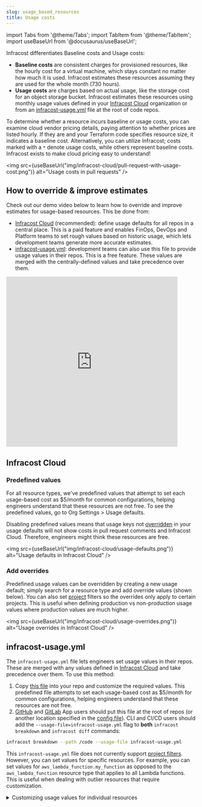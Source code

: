 ```yaml
---
slug: usage_based_resources
title: Usage costs
---
```


import Tabs from '@theme/Tabs';
import TabItem from '@theme/TabItem';
import useBaseUrl from '@docusaurus/useBaseUrl';

Infracost differentiates Baseline costs and Usage costs:
- **Baseline costs** are consistent charges for provisioned resources, like the hourly cost for a virtual machine, which stays constant no matter how much it is used. Infracost estimates these resources assuming they are used for the whole month (730 hours).
- **Usage costs** are charges based on actual usage, like the storage cost for an object storage bucket. Infracost estimates these resources using monthly usage values defined in your [Infracost Cloud](#infracost-cloud) organization or from an [infracost-usage.yml](#infracost-usageyml) file at the root of code repos. 

To determine whether a resource incurs baseline or usage costs, you can examine cloud vendor pricing details, paying attention to whether prices are listed hourly. If they are and your Terraform code specifies resource size, it indicates a baseline cost. Alternatively, you can utilize Infracost; costs marked with a `*` denote usage costs, while others represent baseline costs. Infracost exists to make cloud pricing easy to understand!

<img src={useBaseUrl("img/infracost-cloud/pull-request-with-usage-cost.png")} alt="Usage costs in pull requests" />

## How to override & improve estimates

Check out our demo video below to learn how to override and improve estimates for usage-based resources. This be done from:
- [Infracost Cloud](#infracost-cloud) (recommended): define usage defaults for all repos in a central place. This is a paid feature and enables FinOps, DevOps and Platform teams to set rough values based on historic usage, which lets development teams generate more accurate estimates.
- [infracost-usage.yml](#infracost-usageyml): development teams can also use this file to provide usage values in their repos. This is a free feature. These values are merged with the centrally-defined values and take precedence over them.

<iframe width="90%" height="450" src="https://www.youtube.com/embed/dZxO4XUq7UE" title="Demo of usage costs feature" frameBorder={0} allow="accelerometer; autoplay; clipboard-write; encrypted-media; gyroscope; picture-in-picture" allowFullScreen={true}></iframe>

## Infracost Cloud

### Predefined values

For all resource types, we've predefined values that attempt to set each usage-based cost as $5/month for common configurations, helping engineers understand that these resources are not free. To see the predefined values, go to Org Settings > Usage defaults.

Disabling predefined values means that usage keys not [overridden](#add-overrides) in your usage defaults will not show costs in pull request comments and Infracost Cloud. Therefore, engineers might think these resources are free.

<img src={useBaseUrl("img/infracost-cloud/usage-defaults.png")} alt="Usage defaults in Infracost Cloud" />

### Add overrides

Predefined usage values can be overridden by creating a new usage default; simply search for a resource type and add override values (shown below). You can also set [project](/docs/infracost_cloud/key_concepts/#projects) filters so the overrides only apply to certain projects. This is useful when defining production vs non-production usage values where production values are much higher.

<img src={useBaseUrl("img/infracost-cloud/usage-overrides.png")} alt="Usage overrides in Infracost Cloud" />

## infracost-usage.yml

The `infracost-usage.yml` file lets engineers set usage values in their repos. These are merged with any values defined in [Infracost Cloud](#infracost-cloud) and take precedence over them. To use this method:

1. Copy [this file](https://github.com/infracost/infracost/blob/master/infracost-usage-defaults.small.yml) into your repo and customize the required values. This predefined file attempts to set each usage-based cost as $5/month for common configurations, helping engineers understand that these resources are not free.
2. [GitHub](/docs/integrations/github_app/) and [GitLab](/docs/integrations/gitlab_app/) App users should put this file at the root of repos (or another location specified in the [config file](/docs/features/config_file/)). CLI and CI/CD users should add the `--usage-file=infracost-usage.yml` flag to **both** `infracost breakdown` and `infracost diff` commands:

  ```sh
  infracost breakdown --path /code --usage-file infracost-usage.yml
  ```

This `infracost-usage.yml` file does not currently support [project filters](/docs/features/usage_based_resources/#add-overrides). However, you can set values for specific resources. For example, you can set values for `aws_lambda_function.my_function` as opposed to the `aws_lambda_function` resource type that applies to all Lambda functions. This is useful when dealing with outlier resources that require customization.

<details><summary>Customizing usage values for individual resources</summary>

The following `infracost-usage.yml` file demonstrates how values for individual resources can be customized:
```yml
version: 0.1
# Defaults applied to all resources of this type
resource_type_default_usage:
  aws_dynamodb_table:
    storage_gb: 1000 # Set in all DynamoDB table resources

# Values applied to individual resources
resource_usage:
  aws_dynamodb_table.my_table:
    monthly_write_request_units: 200 # Merged with default that defines storage_gb, so both attributes are set for this resource

  aws_dynamodb_table.my_other_table:
    storage_gb: 50 # Overrides the default

  # Use the full path of the resource for modules (same value that Infracost outputs in the Name column)
  module.my_module.aws_dynamodb_table.my_table:
    storage_gb: 1000
```

#### Resource arrays/maps

The wildcard character `[*]` can be used for resource arrays (resources with [`count` meta-argument](https://www.terraform.io/docs/language/meta-arguments/count.html)) and resource maps (resources with [`for_each` meta-argument](https://www.terraform.io/docs/language/meta-arguments/for_each.html)), such as AWS CloudWatch Log Groups. Infracost will apply the usage values individually to each element of the array/map (they all get the same values). If both an array element such as `this[0]` (or map element such as `this["foo"]`) and `[*]` are specified for a resource, only the array/map element's usage will be applied to that resource. This enables you to define default values using `[*]` and override specific elements using their index or key.

<Tabs
  defaultValue="using-array-wildcard"
  values={[
    {label: 'Using array or map wildcard', value: 'using-array-wildcard'},
    {label: 'Array without wildcard', value: 'array-without-wildcard'},
    {label: 'Map without wildcard', value: 'map-without-wildcard'}
  ]}>
  <TabItem value="using-array-wildcard">

  ```yml
  version: 0.1
  resource_usage:
    aws_cloudwatch_log_group.my_group[*]:
      storage_gb: 1000
      monthly_data_ingested_gb: 1000
      monthly_data_scanned_gb: 200
    mod.my_module[*].aws_cloudwatch_log_group.my_group[*]:
      storage_gb: 1000
      monthly_data_ingested_gb: 1000
      monthly_data_scanned_gb: 200
  ```
  </TabItem>
  <TabItem value="array-without-wildcard">

  ```yml
  version: 0.1
  resource_usage:  
    aws_cloudwatch_log_group.my_group[0]:
      storage_gb: 1000
      monthly_data_ingested_gb: 1000
      monthly_data_scanned_gb: 200

    aws_cloudwatch_log_group.my_group[1]:
      storage_gb: 1000
      monthly_data_ingested_gb: 1000
      monthly_data_scanned_gb: 200

    aws_cloudwatch_log_group.my_group[3]:
      storage_gb: 1000
      monthly_data_ingested_gb: 1000
      monthly_data_scanned_gb: 200

    mod.my_mod[0].aws_cloudwatch_log_group.my_group[0]:
      storage_gb: 1000
      monthly_data_ingested_gb: 1000
      monthly_data_scanned_gb: 200

    mod.my_mod[1].aws_cloudwatch_log_group.my_group[0]:
      storage_gb: 1000
      monthly_data_ingested_gb: 1000
      monthly_data_scanned_gb: 200
  ```
  </TabItem>
  <TabItem value="map-without-wildcard">

  ```yml
  version: 0.1
  resource_usage:
    aws_cloudwatch_log_group.my_group["foo"]:
      storage_gb: 1000
      monthly_data_ingested_gb: 1000
      monthly_data_scanned_gb: 200

    mod.my_mod["bar"].aws_cloudwatch_log_group.my_group["foo"]:
      storage_gb: 1000
      monthly_data_ingested_gb: 1000
      monthly_data_scanned_gb: 200
  ```
  </TabItem>
</Tabs>

#### EC2 reserved instances

What-if anlaysis can be done on AWS EC2 Reserved Instances (RI) using the usage file. The RI type, term and payment option can be defined as shown below, to quickly get a monthly cost estimate. This works with `aws_instance` as well as `aws_eks_node_group` and `aws_autoscaling_group` as they also create EC2 instances. Let us know how you'd like Infracost to show the upfront costs by [creating a GitHub issue](https://github.com/infracost/infracost/issues/).

  ```yml
  version: 0.1
  resource_usage: 
    aws_instance.my_instance:
      operating_system: linux # Override the operating system of the instance, can be: linux, windows, suse, rhel.
      reserved_instance_type: standard # Offering class for Reserved Instances. Can be: convertible, standard.
      reserved_instance_term: 1_year # Term for Reserved Instances. Can be: 1_year, 3_year.
      reserved_instance_payment_option: all_upfront # Payment option for Reserved Instances. Can be: no_upfront, partial_upfront, all_upfront.
  ```

</details>
